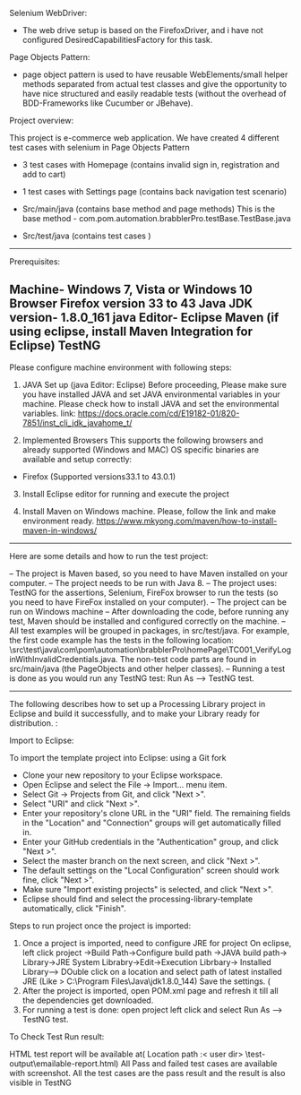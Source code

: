 Selenium WebDriver:

- The web drive setup is based on the FirefoxDriver, and i have not configured DesiredCapabilitiesFactory for this task.

Page Objects Pattern:

- page object pattern is used to have reusable WebElements/small helper methods separated from actual test classes and give the opportunity to have nice structured and easily readable tests (without the overhead of BDD-Frameworks like Cucumber or JBehave).

Project overview:

This project is e-commerce web application.
We have created 4 different test cases with selenium in Page Objects Pattern
 - 3 test cases with Homepage (contains invalid sign in, registration and add to cart)
 - 1 test cases with Settings page (contains back navigation test scenario)

- Src/main/java (contains base method and page methods)
This is the base method - com.pom.automation.brabblerPro.testBase.TestBase.java
 - Src/test/java (contains test cases )

--------------------------------

Prerequisites:

Machine- Windows 7, Vista or Windows 10
Browser Firefox version 33 to 43
Java JDK version- 1.8.0_161
java Editor- Eclipse
Maven (if using eclipse, install Maven Integration for Eclipse)
TestNG
--------------------------------------------------
Please configure machine environment with following steps: 

1. JAVA Set up (java Editor: Eclipse)
Before proceeding, Please make sure you have installed JAVA and set JAVA environmental variables in your machine.
Please check how to install JAVA and set the environmental variables. 
link: https://docs.oracle.com/cd/E19182-01/820-7851/inst_cli_jdk_javahome_t/

2. Implemented Browsers
This supports the following browsers and already supported (Windows and MAC) OS specific binaries are available and setup correctly:

 - Firefox (Supported versions33.1 to 43.0.1)

3. Install Eclipse editor for running and execute the project

4. Install Maven on Windows machine. Please, follow the link and make environment ready.
https://www.mkyong.com/maven/how-to-install-maven-in-windows/

-------------------------------
Here are some details and how to run the test project:

– The project is Maven based, so you need to have Maven installed on your computer.
– The project needs to be run with Java 8.
– The project uses: TestNG for the assertions, Selenium, FireFox browser to run the tests (so you need to have FireFox installed on your computer).
– The project can be run on Windows machine
– After downloading the code, before running any test, Maven should be installed and configured correctly on the machine.
– All test examples will be grouped in packages, in src/test/java. For example, the first code example has the tests in the following location: \src\test\java\com\pom\automation\brabblerPro\homePage\TC001_VerifyLoginWithInvalidCredentials.java. The non-test code parts are found in src/main/java (the PageObjects and other helper classes).
– Running a test is done as you would run any TestNG test: Run As –> TestNG test.

------------------------------------
The following describes how to set up a Processing Library project in Eclipse and build it successfully, and to make your Library ready for distribution. :

Import to Eclipse:

To import the template project into Eclipse: using a Git fork

- Clone your new repository to your Eclipse workspace.
- Open Eclipse and select the File → Import... menu item.
- Select Git → Projects from Git, and click "Next >".
- Select "URI" and click "Next >".
- Enter your repository's clone URL in the "URI" field. The remaining fields in the "Location" and "Connection" groups will get automatically filled in.
- Enter your GitHub credentials in the "Authentication" group, and click "Next >".
- Select the master branch on the next screen, and click "Next >".
- The default settings on the "Local Configuration" screen should work fine, click "Next >".
- Make sure "Import existing projects" is selected, and click "Next >".
- Eclipse should find and select the processing-library-template automatically, click "Finish".


Steps to run project once the project is imported:

1. Once a project is imported, need to configure JRE for project
On eclipse, left click project ->Build Path->Configure build path ->JAVA build path-> Library->JRE System Librabry->Edit->Execution Librbary->
Installed Library--> DOuble click on a location and select path of latest installed JRE (Like > C:\Program Files\Java\jdk1.8.0_144)
Save the settings. ( 
2. After the project is imported, open POM.xml page and refresh it till all the dependencies get downloaded.
3. For running a test is done: open project left click and select  Run As –> TestNG test.


To Check Test Run result:

HTML test report will be available at( Location path :< user dir> \test-output\emailable-report.html)
All Pass and failed test cases are available with screenshot.
All the test cases are the pass result  and the result is also visible in TestNG 
